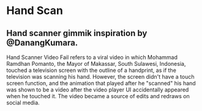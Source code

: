 # Hand Scan
## Hand scanner gimmik inspiration by @DanangKumara. 

Hand Scanner Video Fail refers to a viral video in which Mohammad Ramdhan Pomanto, the Mayor of Makassar, South Sulawesi, Indonesia, touched a television screen with the outline of a handprint, as if the television was scanning his hand. However, the screen didn't have a touch screen function, and the animation that played after he "scanned" his hand was shown to be a video after the video player UI accidentally appeared when he touched it. The video became a source of edits and redraws on social media.
